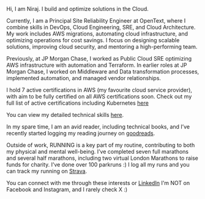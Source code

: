 Hi, I am Niraj. I build and optimize solutions in the Cloud.

Currently, I am a Principal Site Reliability Engineer at OpenText, where I combine skills in DevOps, Cloud Engineering, SRE, and Cloud Architecture. My work includes AWS migrations, automating cloud infrastructure, and optimizing operations for cost savings. I focus on designing scalable solutions, improving cloud security, and mentoring a high-performing team.

Previously, at JP Morgan Chase, I worked as Public Cloud SRE optimizing AWS infrastructure with automation and Terraform. In earlier roles at JP Morgan Chase, I worked on Middleware and Data transformation processes, implemented automation, and managed vendor relationships.

I hold 7 active certifications in AWS (my favourite cloud service provider), with aim to be fully certified on all AWS certifications soon. Check out my full list of active certifications including Kubernetes [here](docs/certifications.md)

You can view my detailed technical skills [here](docs/skills.md).

In my spare time, I am an avid reader, including technical books, and I’ve recently started logging my reading journey on [goodreads](https://www.goodreads.com/user/show/178846143-niraj-gurupanchayan).

Outside of work, RUNNING is a key part of my routine, contributing to both my physical and mental well-being. I’ve completed seven full marathons and several half marathons, including two virtual London Marathons to raise funds for charity. I’ve done over 100 parkruns :) I log all my runs and you can track my running on [Strava](https://www.strava.com/athletes/21360851?hl=en-GB). 

You can connect with me through these interests or [LinkedIn](https://www.linkedin.com/in/niraj-gurupanchayan/) I'm NOT on Facebook and Instagram, and I rarely check X :)